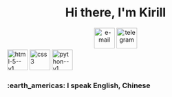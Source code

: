 <div id="header"  align="center">
  <h1>Hi there, I'm Kirill</h1>
</div>
<div id="socials" align="center">
  <img width="48" height="48"  src="https://img.icons8.com/emoji/48/e-mail.png" alt="e-mail"/>
  <a href="https://t.me/Pykoz41">
      <img width="48" height="48" src="https://img.icons8.com/doodle/48/telegram.png" alt="telegram"/>
  </a>
</div>
 <div id="Languages and technologies">
   <img width="48" height="48" src="https://img.icons8.com/color/48/html-5--v1.png" alt="html-5--v1"/>
   <img width="48" height="48" src="https://img.icons8.com/fluency/48/css3.png" alt="css3"/>
   <img width="48" height="48" src="https://img.icons8.com/color/48/python--v1.png" alt="python--v1"/>
 </div>                                                                                                                                                                                                               
  <h3>:earth_americas: I speak English, Chinese</h3>

<!--
**kirill357753/kirill357753** is a ✨ _special_ ✨ repository because its `README.md` (this file) appears on your GitHub profile.

Here are some ideas to get you started:

- 🔭 I’m currently working on ...
- 🌱 I’m currently learning ...
- 👯 I’m looking to collaborate on ...
- 🤔 I’m looking for help with ...
- 💬 Ask me about ...
- 📫 How to reach me: ...
- 😄 Pronouns: ...
- ⚡ Fun fact: ...
-->
